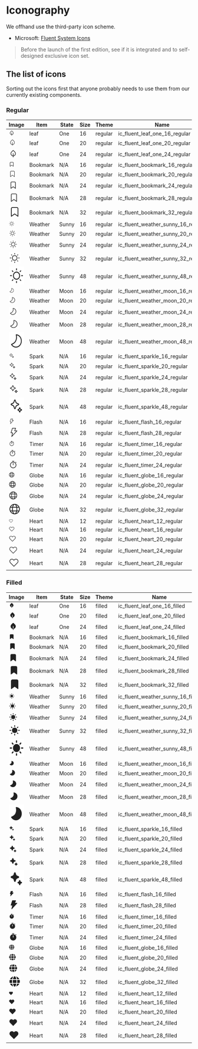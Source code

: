# Iconography

We offhand use the third-party icon scheme.

- Microsoft: [Fluent System Icons](https://github.com/microsoft/fluentui-system-icons)

> Before the launch of the first edition, see if it is integrated and to self-designed exclusive icon set.

## The list of icons

Sorting out the icons first that anyone probably needs to use them from our currently existing components.

### Regular

Image | Item | State | Size | Theme | Name
------------ | ------------- | ------------- | ------------- | ------------- | -------------
<img src="https://github.com/microsoft/fluentui-system-icons/blob/master/assets/Leaf%20One/SVG/ic_fluent_leaf_one_16_regular.svg?raw=true" width="16" height="16"> | leaf | One | 16 | regular | ic_fluent_leaf_one_16_regular
<img src="https://github.com/microsoft/fluentui-system-icons/blob/master/assets/Leaf%20One/SVG/ic_fluent_leaf_one_20_regular.svg?raw=true" width="20" height="20"> | leaf | One | 20 | regular | ic_fluent_leaf_one_20_regular
<img src="https://github.com/microsoft/fluentui-system-icons/blob/master/assets/Leaf%20One/SVG/ic_fluent_leaf_one_24_regular.svg?raw=true" width="24" height="24"> | leaf | One | 24 | regular | ic_fluent_leaf_one_24_regular
<img src="https://github.com/microsoft/fluentui-system-icons/blob/master/assets/Bookmark/SVG/ic_fluent_bookmark_16_regular.svg?raw=true" width="16" height="16"> | Bookmark | N/A | 16 | regular | ic_fluent_bookmark_16_regular
<img src="https://github.com/microsoft/fluentui-system-icons/blob/master/assets/Bookmark/SVG/ic_fluent_bookmark_20_regular.svg?raw=true" width="20" height="20"> | Bookmark | N/A | 20 | regular | ic_fluent_bookmark_20_regular
<img src="https://github.com/microsoft/fluentui-system-icons/blob/master/assets/Bookmark/SVG/ic_fluent_bookmark_24_regular.svg?raw=true" width="24" height="24"> | Bookmark | N/A | 24 | regular | ic_fluent_bookmark_24_regular
<img src="https://github.com/microsoft/fluentui-system-icons/blob/master/assets/Bookmark/SVG/ic_fluent_bookmark_28_regular.svg?raw=true" width="28" height="28"> | Bookmark | N/A | 28 | regular | ic_fluent_bookmark_28_regular
<img src="https://github.com/microsoft/fluentui-system-icons/blob/master/assets/Bookmark/SVG/ic_fluent_bookmark_32_regular.svg?raw=true" width="32" height="32"> | Bookmark | N/A | 32 | regular | ic_fluent_bookmark_32_regular
<img src="https://raw.githubusercontent.com/microsoft/fluentui-system-icons/master/assets/Weather%20Sunny/SVG/ic_fluent_weather_sunny_48_regular.svg?raw=true" width="16" height="16"> | Weather | Sunny | 16 | regular | ic_fluent_weather_sunny_16_regular
<img src="https://raw.githubusercontent.com/microsoft/fluentui-system-icons/master/assets/Weather%20Sunny/SVG/ic_fluent_weather_sunny_48_regular.svg?raw=true" width="20" height="20"> | Weather | Sunny | 20 | regular | ic_fluent_weather_sunny_20_regular
<img src="https://raw.githubusercontent.com/microsoft/fluentui-system-icons/master/assets/Weather%20Sunny/SVG/ic_fluent_weather_sunny_48_regular.svg?raw=true" width="24" height="24"> | Weather | Sunny | 24 | regular | ic_fluent_weather_sunny_24_regular
<img src="https://raw.githubusercontent.com/microsoft/fluentui-system-icons/master/assets/Weather%20Sunny/SVG/ic_fluent_weather_sunny_48_regular.svg?raw=true" width="32" height="32"> | Weather | Sunny | 32 | regular | ic_fluent_weather_sunny_32_regular
<img src="https://raw.githubusercontent.com/microsoft/fluentui-system-icons/master/assets/Weather%20Sunny/SVG/ic_fluent_weather_sunny_48_regular.svg?raw=true" width="48" height="48">| Weather | Sunny | 48 | regular | ic_fluent_weather_sunny_48_regular
<img src="https://raw.githubusercontent.com/microsoft/fluentui-system-icons/master/assets/Weather%20Moon/SVG/ic_fluent_weather_moon_48_regular.svg?raw=true" width="16" height="16"> | Weather | Moon | 16 | regular | ic_fluent_weather_moon_16_regular
<img src="https://raw.githubusercontent.com/microsoft/fluentui-system-icons/master/assets/Weather%20Moon/SVG/ic_fluent_weather_moon_48_regular.svg?raw=true" width="20" height="20"> | Weather | Moon | 20 | regular | ic_fluent_weather_moon_20_regular
<img src="https://raw.githubusercontent.com/microsoft/fluentui-system-icons/master/assets/Weather%20Moon/SVG/ic_fluent_weather_moon_48_regular.svg?raw=true" width="24" height="24"> | Weather | Moon | 24 | regular | ic_fluent_weather_moon_24_regular
<img src="https://raw.githubusercontent.com/microsoft/fluentui-system-icons/master/assets/Weather%20Moon/SVG/ic_fluent_weather_moon_48_regular.svg?raw=true" width="28" height="28"> | Weather | Moon | 28 | regular | ic_fluent_weather_moon_28_regular
<img src="https://raw.githubusercontent.com/microsoft/fluentui-system-icons/master/assets/Weather%20Moon/SVG/ic_fluent_weather_moon_48_regular.svg?raw=true" width="48" height="48">| Weather | Moon | 48 | regular | ic_fluent_weather_moon_48_regular
<img src="https://raw.githubusercontent.com/microsoft/fluentui-system-icons/master/assets/Sparkle/SVG/ic_fluent_sparkle_48_regular.svg?raw=true" width="16" height="16"> | Spark | N/A | 16 | regular | ic_fluent_sparkle_16_regular
<img src="https://raw.githubusercontent.com/microsoft/fluentui-system-icons/master/assets/Sparkle/SVG/ic_fluent_sparkle_48_regular.svg?raw=true" width="20" height="20"> | Spark | N/A | 20 | regular | ic_fluent_sparkle_20_regular
<img src="https://raw.githubusercontent.com/microsoft/fluentui-system-icons/master/assets/Sparkle/SVG/ic_fluent_sparkle_48_regular.svg?raw=true" width="24" height="24"> | Spark | N/A | 24 | regular | ic_fluent_sparkle_24_regular
<img src="https://raw.githubusercontent.com/microsoft/fluentui-system-icons/master/assets/Sparkle/SVG/ic_fluent_sparkle_48_regular.svg?raw=true" width="28" height="28"> | Spark | N/A | 28 | regular | ic_fluent_sparkle_28_regular
<img src="https://raw.githubusercontent.com/microsoft/fluentui-system-icons/master/assets/Sparkle/SVG/ic_fluent_sparkle_48_regular.svg?raw=true" width="48" height="48">| Spark | N/A | 48 | regular | ic_fluent_sparkle_48_regular
<img src="https://raw.githubusercontent.com/microsoft/fluentui-system-icons/master/assets/Flash/SVG/ic_fluent_flash_28_regular.svg?raw=true" width="16" height="16"> | Flash | N/A | 16 | regular | ic_fluent_flash_16_regular
<img src="https://raw.githubusercontent.com/microsoft/fluentui-system-icons/master/assets/Flash/SVG/ic_fluent_flash_28_regular.svg?raw=true" width="28" height="28"> | Flash | N/A | 28 | regular | ic_fluent_flash_28_regular
<img src="https://raw.githubusercontent.com/microsoft/fluentui-system-icons/master/assets/Timer/SVG/ic_fluent_timer_24_regular.svg?raw=true" width="16" height="16"> | Timer | N/A | 16 | regular | ic_fluent_timer_16_regular
<img src="https://raw.githubusercontent.com/microsoft/fluentui-system-icons/master/assets/Timer/SVG/ic_fluent_timer_24_regular.svg?raw=true" width="20" height="20"> | Timer | N/A | 20 | regular | ic_fluent_timer_20_regular
<img src="https://raw.githubusercontent.com/microsoft/fluentui-system-icons/master/assets/Timer/SVG/ic_fluent_timer_24_regular.svg?raw=true" width="24" height="24"> | Timer | N/A | 24 | regular | ic_fluent_timer_24_regular
<img src="https://raw.githubusercontent.com/microsoft/fluentui-system-icons/master/assets/Globe/SVG/ic_fluent_globe_32_regular.svg?raw=true" width="16" height="16"> | Globe | N/A | 16 | regular | ic_fluent_globe_16_regular
<img src="https://raw.githubusercontent.com/microsoft/fluentui-system-icons/master/assets/Globe/SVG/ic_fluent_globe_32_regular.svg?raw=true" width="20" height="20"> | Globe | N/A | 20 | regular | ic_fluent_globe_20_regular
<img src="https://raw.githubusercontent.com/microsoft/fluentui-system-icons/master/assets/Globe/SVG/ic_fluent_globe_32_regular.svg?raw=true" width="24" height="24"> | Globe | N/A | 24 | regular | ic_fluent_globe_24_regular
<img src="https://raw.githubusercontent.com/microsoft/fluentui-system-icons/master/assets/Globe/SVG/ic_fluent_globe_32_regular.svg?raw=true" width="32" height="32"> | Globe | N/A | 32 | regular | ic_fluent_globe_32_regular
<img src="https://raw.githubusercontent.com/microsoft/fluentui-system-icons/master/assets/Heart/SVG/ic_fluent_heart_28_regular.svg?raw=true" width="12" height="12"> | Heart | N/A | 12 | regular | ic_fluent_heart_12_regular
<img src="https://raw.githubusercontent.com/microsoft/fluentui-system-icons/master/assets/Heart/SVG/ic_fluent_heart_28_regular.svg?raw=true" width="16" height="16"> | Heart | N/A | 16 | regular | ic_fluent_heart_16_regular
<img src="https://raw.githubusercontent.com/microsoft/fluentui-system-icons/master/assets/Heart/SVG/ic_fluent_heart_28_regular.svg?raw=true" width="20" height="20"> | Heart | N/A | 20 | regular | ic_fluent_heart_20_regular
<img src="https://raw.githubusercontent.com/microsoft/fluentui-system-icons/master/assets/Heart/SVG/ic_fluent_heart_28_regular.svg?raw=true" width="24" height="24"> | Heart | N/A | 24 | regular | ic_fluent_heart_24_regular
<img src="https://raw.githubusercontent.com/microsoft/fluentui-system-icons/master/assets/Heart/SVG/ic_fluent_heart_28_regular.svg?raw=true" width="28" height="28"> | Heart | N/A | 28 | regular | ic_fluent_heart_28_regular


### Filled

Image | Item | State | Size | Theme | Name
------------ | ------------- | ------------- | ------------- | ------------- | -------------
<img src="https://raw.githubusercontent.com/microsoft/fluentui-system-icons/master/assets/Leaf%20One/SVG/ic_fluent_leaf_one_24_filled.svg?raw=true" width="16" height="16"> | leaf | One | 16 | filled | ic_fluent_leaf_one_16_filled
<img src="https://raw.githubusercontent.com/microsoft/fluentui-system-icons/master/assets/Leaf%20One/SVG/ic_fluent_leaf_one_24_filled.svg?raw=true" width="20" height="20"> | leaf | One | 20 | filled | ic_fluent_leaf_one_20_filled
<img src="https://raw.githubusercontent.com/microsoft/fluentui-system-icons/master/assets/Leaf%20One/SVG/ic_fluent_leaf_one_24_filled.svg?raw=true" width="24" height="24"> | leaf | One | 24 | filled | ic_fluent_leaf_one_24_filled
<img src="https://raw.githubusercontent.com/microsoft/fluentui-system-icons/master/assets/Bookmark/SVG/ic_fluent_bookmark_32_filled.svg?raw=true" width="16" height="16"> | Bookmark | N/A | 16 | filled | ic_fluent_bookmark_16_filled
<img src="https://raw.githubusercontent.com/microsoft/fluentui-system-icons/master/assets/Bookmark/SVG/ic_fluent_bookmark_32_filled.svg?raw=true" width="20" height="20"> | Bookmark | N/A | 20 | filled | ic_fluent_bookmark_20_filled
<img src="https://raw.githubusercontent.com/microsoft/fluentui-system-icons/master/assets/Bookmark/SVG/ic_fluent_bookmark_32_filled.svg?raw=true" width="24" height="24"> | Bookmark | N/A | 24 | filled | ic_fluent_bookmark_24_filled
<img src="https://raw.githubusercontent.com/microsoft/fluentui-system-icons/master/assets/Bookmark/SVG/ic_fluent_bookmark_32_filled.svg?raw=true" width="28" height="28"> | Bookmark | N/A | 28 | filled | ic_fluent_bookmark_28_filled
<img src="https://raw.githubusercontent.com/microsoft/fluentui-system-icons/master/assets/Bookmark/SVG/ic_fluent_bookmark_32_filled.svg?raw=true" width="32" height="32"> | Bookmark | N/A | 32 | filled | ic_fluent_bookmark_32_filled
<img src="https://raw.githubusercontent.com/microsoft/fluentui-system-icons/master/assets/Weather%20Sunny/SVG/ic_fluent_weather_sunny_48_filled.svg?raw=true" width="16" height="16"> | Weather | Sunny | 16 | filled | ic_fluent_weather_sunny_16_filled
<img src="https://raw.githubusercontent.com/microsoft/fluentui-system-icons/master/assets/Weather%20Sunny/SVG/ic_fluent_weather_sunny_48_filled.svg?raw=true" width="20" height="20"> | Weather | Sunny | 20 | filled | ic_fluent_weather_sunny_20_filled
<img src="https://raw.githubusercontent.com/microsoft/fluentui-system-icons/master/assets/Weather%20Sunny/SVG/ic_fluent_weather_sunny_48_filled.svg?raw=true" width="24" height="24"> | Weather | Sunny | 24 | filled | ic_fluent_weather_sunny_24_filled
<img src="https://raw.githubusercontent.com/microsoft/fluentui-system-icons/master/assets/Weather%20Sunny/SVG/ic_fluent_weather_sunny_48_filled.svg?raw=true" width="32" height="32"> | Weather | Sunny | 32 | filled | ic_fluent_weather_sunny_32_filled
<img src="https://raw.githubusercontent.com/microsoft/fluentui-system-icons/master/assets/Weather%20Sunny/SVG/ic_fluent_weather_sunny_48_filled.svg?raw=true" width="48" height="48">| Weather | Sunny | 48 | filled | ic_fluent_weather_sunny_48_filled
<img src="https://raw.githubusercontent.com/microsoft/fluentui-system-icons/master/assets/Weather%20Moon/SVG/ic_fluent_weather_moon_48_filled.svg?raw=true" width="16" height="16"> | Weather | Moon | 16 | filled | ic_fluent_weather_moon_16_filled
<img src="https://raw.githubusercontent.com/microsoft/fluentui-system-icons/master/assets/Weather%20Moon/SVG/ic_fluent_weather_moon_48_filled.svg?raw=true" width="20" height="20"> | Weather | Moon | 20 | filled | ic_fluent_weather_moon_20_filled
<img src="https://raw.githubusercontent.com/microsoft/fluentui-system-icons/master/assets/Weather%20Moon/SVG/ic_fluent_weather_moon_48_filled.svg?raw=true" width="24" height="24"> | Weather | Moon | 24 | filled | ic_fluent_weather_moon_24_filled
<img src="https://raw.githubusercontent.com/microsoft/fluentui-system-icons/master/assets/Weather%20Moon/SVG/ic_fluent_weather_moon_48_filled.svg?raw=true" width="28" height="28"> | Weather | Moon | 28 | filled | ic_fluent_weather_moon_28_filled
<img src="https://raw.githubusercontent.com/microsoft/fluentui-system-icons/master/assets/Weather%20Moon/SVG/ic_fluent_weather_moon_48_filled.svg?raw=true" width="48" height="48">| Weather | Moon | 48 | filled | ic_fluent_weather_moon_48_filled
<img src="https://raw.githubusercontent.com/microsoft/fluentui-system-icons/master/assets/Sparkle/SVG/ic_fluent_sparkle_48_filled.svg?raw=true" width="16" height="16"> | Spark | N/A | 16 | filled | ic_fluent_sparkle_16_filled
<img src="https://raw.githubusercontent.com/microsoft/fluentui-system-icons/master/assets/Sparkle/SVG/ic_fluent_sparkle_48_filled.svg?raw=true" width="20" height="20"> | Spark | N/A | 20 | filled | ic_fluent_sparkle_20_filled
<img src="https://raw.githubusercontent.com/microsoft/fluentui-system-icons/master/assets/Sparkle/SVG/ic_fluent_sparkle_48_filled.svg?raw=true" width="24" height="24"> | Spark | N/A | 24 | filled | ic_fluent_sparkle_24_filled
<img src="https://raw.githubusercontent.com/microsoft/fluentui-system-icons/master/assets/Sparkle/SVG/ic_fluent_sparkle_48_filled.svg?raw=true" width="28" height="28"> | Spark | N/A | 28 | filled | ic_fluent_sparkle_28_filled
<img src="https://raw.githubusercontent.com/microsoft/fluentui-system-icons/master/assets/Sparkle/SVG/ic_fluent_sparkle_48_filled.svg?raw=true" width="48" height="48">| Spark | N/A | 48 | filled | ic_fluent_sparkle_48_filled
<img src="https://raw.githubusercontent.com/microsoft/fluentui-system-icons/master/assets/Flash/SVG/ic_fluent_flash_28_filled.svg?raw=true" width="16" height="16"> | Flash | N/A | 16 | filled | ic_fluent_flash_16_filled
<img src="https://raw.githubusercontent.com/microsoft/fluentui-system-icons/master/assets/Flash/SVG/ic_fluent_flash_28_filled.svg?raw=true" width="28" height="28"> | Flash | N/A | 28 | filled | ic_fluent_flash_28_filled
<img src="https://raw.githubusercontent.com/microsoft/fluentui-system-icons/master/assets/Timer/SVG/ic_fluent_timer_24_filled.svg?raw=true" width="16" height="16"> | Timer | N/A | 16 | filled | ic_fluent_timer_16_filled
<img src="https://raw.githubusercontent.com/microsoft/fluentui-system-icons/master/assets/Timer/SVG/ic_fluent_timer_24_filled.svg?raw=true" width="20" height="20"> | Timer | N/A | 20 | filled | ic_fluent_timer_20_filled
<img src="https://raw.githubusercontent.com/microsoft/fluentui-system-icons/master/assets/Timer/SVG/ic_fluent_timer_24_filled.svg?raw=true" width="24" height="24"> | Timer | N/A | 24 | filled | ic_fluent_timer_24_filled
<img src="https://raw.githubusercontent.com/microsoft/fluentui-system-icons/master/assets/Globe/SVG/ic_fluent_globe_32_filled.svg?raw=true" width="16" height="16">| Globe | N/A | 16 | filled | ic_fluent_globe_16_filled
<img src="https://raw.githubusercontent.com/microsoft/fluentui-system-icons/master/assets/Globe/SVG/ic_fluent_globe_32_filled.svg?raw=true" width="20" height="20"> | Globe | N/A | 20 | filled | ic_fluent_globe_20_filled
<img src="https://raw.githubusercontent.com/microsoft/fluentui-system-icons/master/assets/Globe/SVG/ic_fluent_globe_32_filled.svg?raw=true" width="24" height="24"> | Globe | N/A | 24 | filled | ic_fluent_globe_24_filled
<img src="https://raw.githubusercontent.com/microsoft/fluentui-system-icons/master/assets/Globe/SVG/ic_fluent_globe_32_filled.svg?raw=true" width="32" height="32"> | Globe | N/A | 32 | filled | ic_fluent_globe_32_filled
<img src="https://raw.githubusercontent.com/microsoft/fluentui-system-icons/master/assets/Heart/SVG/ic_fluent_heart_28_filled.svg?raw=true" width="12" height="12"> | Heart | N/A | 12 | filled | ic_fluent_heart_12_filled
<img src="https://raw.githubusercontent.com/microsoft/fluentui-system-icons/master/assets/Heart/SVG/ic_fluent_heart_28_filled.svg?raw=true" width="16" height="16"> | Heart | N/A | 16 | filled | ic_fluent_heart_16_filled
<img src="https://raw.githubusercontent.com/microsoft/fluentui-system-icons/master/assets/Heart/SVG/ic_fluent_heart_28_filled.svg?raw=true" width="20" height="20"> | Heart | N/A | 20 | filled | ic_fluent_heart_20_filled
<img src="https://raw.githubusercontent.com/microsoft/fluentui-system-icons/master/assets/Heart/SVG/ic_fluent_heart_28_filled.svg?raw=true" width="24" height="24"> | Heart | N/A | 24 | filled | ic_fluent_heart_24_filled
<img src="https://raw.githubusercontent.com/microsoft/fluentui-system-icons/master/assets/Heart/SVG/ic_fluent_heart_28_filled.svg?raw=true" width="28" height="28"> | Heart | N/A | 28 | filled | ic_fluent_heart_28_filled
